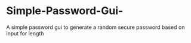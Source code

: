 # Simple-Password-Gui-
A simple password gui to generate a random secure password based on input for length 

